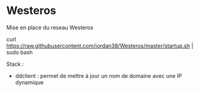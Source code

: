 # Westeros

Mise en place du reseau Westeros

curl https://raw.githubusercontent.com/jordan38/Westeros/master/startup.sh | sudo bash

Stack :
* ddclient : permet de mettre à jour un nom de domaine avec une IP dynamique
